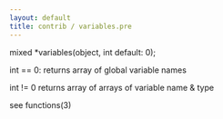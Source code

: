 ```yaml
---
layout: default
title: contrib / variables.pre
---
```



mixed *variables(object, int default: 0);

int == 0:
returns array of global variable names

int != 0
returns array of arrays of variable name & type

see functions(3)
